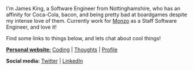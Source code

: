 I'm James King, a Software Engineer from Nottinghamshire, who has an affinity for Coca-Cola, bacon, and being pretty bad at boardgames despite my intense love of them. Currently work for [Monzo](https://github.com/monzo) as a Staff Software Engineer, and love it!

Find some links to things below, and lets chat about cool things!

[**Personal website:**](https://www.ripixel.co.uk) [Coding](https://www.ripixel.co.uk/coding) | [Thoughts](https://www.ripixel.co.uk/thoughts) | [Profile](https://www.ripixel.co.uk/profile)

**Social media:** [Twitter](https://www.twitter.com/ripixelcodes) | [LinkedIn](https://www.linkedin.com/in/jameskingli/)
